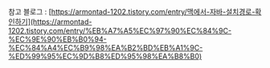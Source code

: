 참고 블로그 : [https://armontad-1202.tistory.com/entry/맥에서-자바-설치경로-확인하기](https://armontad-1202.tistory.com/entry/%EB%A7%A5%EC%97%90%EC%84%9C-%EC%9E%90%EB%B0%94-%EC%84%A4%EC%B9%98%EA%B2%BD%EB%A1%9C-%ED%99%95%EC%9D%B8%ED%95%98%EA%B8%B0)
